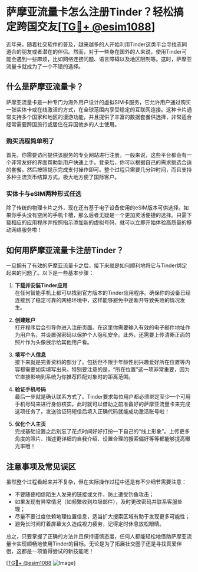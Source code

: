 # 萨摩亚流量卡怎么注册Tinder？轻松搞定跨国交友[[TG💪+ @esim1088](https://t.me/s/esim1088)]

近年来，随着社交软件的普及，越来越多的人开始利用Tinder这类平台寻找志同道合的朋友或者潜在的伴侣。然而，对于一些身在国外的人来说，使用Tinder可能会遇到一些麻烦，比如网络连接问题、语言障碍以及地区限制等。这时，萨摩亚流量卡就成为了一个不错的选择。

## 什么是萨摩亚流量卡？

萨摩亚流量卡是一种专门为海外用户设计的虚拟SIM卡服务，它允许用户通过购买一张实体卡或在线激活的方式，在全球范围内享受稳定的互联网连接。这种卡片通常支持多个国家和地区的漫游功能，并且提供了丰富的数据套餐供选择，非常适合经常需要跨国旅行或居住在异国他乡的人士使用。

### 购买流程简单明了

首先，你需要访问提供该服务的专业网站进行注册。一般来说，这些平台都会有一个非常友好的界面帮助新用户快速上手。登录后，你可以根据自己的需求挑选合适的套餐，然后按照提示完成支付操作即可。整个过程只需要几分钟时间，而且支持多种主流货币结算方式，极大地方便了国际客户。

### 实体卡与eSIM两种形式任选

除了传统的物理卡片之外，现在还有基于电子设备使用的eSIM版本可供选择。如果你手头没有空闲的手机卡槽，那么后者无疑是一个更加灵活便捷的选择。只需下载相应的应用程序并按照指示添加新的虚拟号码，就可以立即开始体验高质量的移动网络服务啦！

## 如何用萨摩亚流量卡注册Tinder？

一旦拥有了有效的萨摩亚流量卡之后，接下来就是如何顺利地将它与Tinder绑定起来的问题了。以下是一些基本步骤：

1. **下载并安装Tinder应用**  
   在任何智能手机上都可以找到官方版本的Tinder应用程序。确保你的设备已经连接到了稳定可靠的网络环境中，这样能够避免中途断开导致失败的情况发生。

2. **创建账户**  
   打开程序后会引导你进入注册页面。在这里你需要输入有效的电子邮件地址作为用户名，并设置强密码以保护个人隐私安全。此外，还需要上传清晰正面的照片作为头像展示给其他用户看。

3. **填写个人信息**  
   接下来就是完善资料的部分了。包括但不限于年龄性别兴趣爱好所在位置等内容都需要如实填写出来。特别要注意的是，“所在位置”这一项非常重要，因为它直接影响到系统为你推荐匹配对象时的距离范围。

4. **验证手机号码**  
   最后一步就是确认联系方式了。Tinder要求每位用户都必须绑定至少一个可用手机号码来进行身份核实。此时就可以借助之前准备好的萨摩亚流量卡来完成这项任务了。发送验证码短信后填入正确代码就能成功激活账号啦！

5. **优化个人主页**  
   完成基础设置之后别忘了花点时间好好打扮一下自己的“线上形象”。上传更多角度的照片、描述更详细的自我介绍、设置合理的搜索偏好等等都能够提高曝光率哦！

## 注意事项及常见误区

虽然整个过程看起来并不复杂，但在实际操作过程中还是有不少细节需要注意：

- 不要随便相信陌生人发来的链接或文件，防止遭受钓鱼攻击；
- 如果发现有异常情况（如频繁收到垃圾邮件），及时更改密码并联系客服处理；
- 尽量不要过度依赖地理位置信息，适当扩大搜索区域有助于发现更多可能性；
- 避免长时间盯着屏幕太久造成视力疲劳，记得定时休息放松眼睛。

总之，只要掌握了正确的方法并且保持谨慎态度，任何人都能轻松地借助萨摩亚流量卡实现顺畅地使用Tinder的目标。无论是为了拓展社交圈子还是寻找真爱伴侣，这都是一项值得尝试的新技能呢！

[[TG💪+ @esim1088](https://t.me/s/esim1088) ![Image](https://i.postimg.cc/4NQfJmqS/Snipaste-2025-05-13-00-14-12.png)]